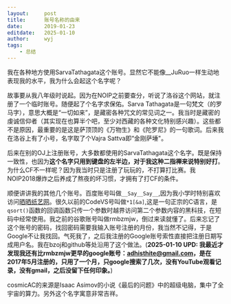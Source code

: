 ```yaml
---
layout:		post
title:		账号名称的由来
date:		2019-01-23
editdate:	2025-01-10
author:		wyj
tags:
    - 总结
---
```



我在各种地方使用SarvaTathagata这个账号。显然它不能像__JuRuo一样生动地表现我的水平，我为什么会起这个名字呢？

故事要从我八年级时说起。因为在NOIP之前要查分，听说了洛谷这个网站，就注册了一个临时账号。随便起了个名字求保佑。Sarva Tathagata是一句梵文（的罗马字），意思大概是“一切如来”，是藏密各种咒文的常见词之一。我当时是藏密的虔诚信仰者（其实现在也算半个吧，至少对西藏的各种文化特别感兴趣）。这些都不是原因，最重要的是这是萨顶顶的《万物生》和《陀罗尼》的一句歌词。后来我在洛谷上有了小号，名字取了个Vajra Sattva即“金刚萨埵"。

后来在别的OJ上注册账号，大多数都使用的SarvaTathagata这个名字。既是保持一致性，也因为**这个名字只用到键盘的左半边，对于我这种二指禅来说特别好打**。为什么CF不一样呢？因为我当时只是注册了玩玩的，不打算打比赛。我NOIP2018爆炸之后养成了熬夜的坏习惯，才拥有了打CF的条件。

顺便讲讲我的其他几个账号。百度账号叫做`__Say__Say__`,因为我小学时特别喜欢访问[晒晒纸艺网](http://m.saysay.net)。很久以前的CodeVS号叫做`*1[&a]`,这是一句正宗的C语言，是`qsort()`函数的回调函数只传一个参数时越界访问第二个参数内容的黑科技，在短码中经常使用。我之前的谷歌账号叫做rmbzmjw，倒过来读就懂了。后来忘记了这个账号的密码，找回密码需要我输入账号注册的月份，我当然不记得，于是Google不让我找回。气死我了，之后我注册的Google账号索性直接把注册日期写成用户名。我在bzoj和github等处沿用了这个做法。(**2025-01-10 UPD: 我最近才发现我还有比rmbzmjw更早的google账号：adhisthite@gmail.com，是在2017年5月注册的，只用了一个月，只google搜索了几次，没有YouTube观看记录，没有gmail，之后没留下任何印象。**)

cosmicAC的来源是Isaac Asimov的小说《最后的问题》中的超级电脑，集中了全宇宙的算力。另外这个名字寓意非常吉祥。

